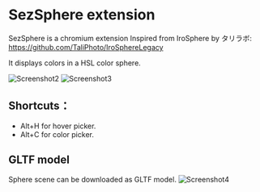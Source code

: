 # SezSphere extension

SezSphere is a chromium extension Inspired from IroSphere by タリラボ: https://github.com/TaliPhoto/IroSphereLegacy

It displays colors in a HSL color sphere.

![Screenshot2](https://raw.githubusercontent.com/Holorei/SezSphere/main/assets/screenshots/Screenshot2.png)
![Screenshot3](https://raw.githubusercontent.com/Holorei/SezSphere/main/assets/screenshots/Screenshot3.png)

## Shortcuts：
- Alt+H for hover picker.
- Alt+C for color picker.

## GLTF model
Sphere scene can be downloaded as GLTF model.
![Screenshot4](https://raw.githubusercontent.com/Holorei/SezSphere/main/assets/screenshots/Screenshot4.png)